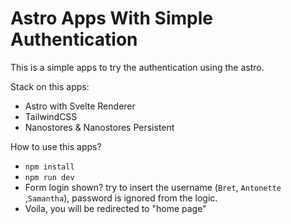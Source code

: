 # Astro Apps With Simple Authentication

This is a simple apps to try the authentication using the astro.

Stack on this apps:
- Astro with Svelte Renderer
- TailwindCSS
- Nanostores & Nanostores Persistent

How to use this apps?
- `npm install`
- `npm run dev`
- Form login shown? try to insert the username (`Bret`, `Antonette` ,`Samantha`), password is ignored from the logic.
- Voila, you will be redirected to "home page"